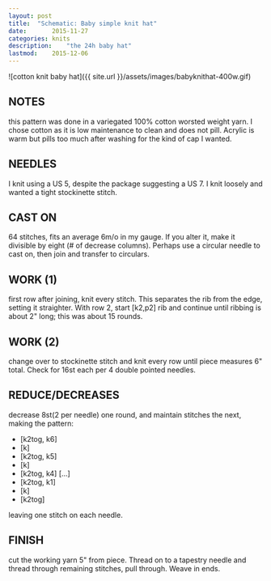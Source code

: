 ```yaml
---
layout: post
title: 	"Schematic: Baby simple knit hat"
date:		2015-11-27
categories:	knits
description: 	"the 24h baby hat"
lastmod:	2015-12-06
---
```

![cotton knit baby hat]({{ site.url }}/assets/images/babyknithat-400w.gif)

## NOTES ##
this pattern was done in a variegated 100% cotton worsted weight yarn.  I chose cotton as it is low maintenance to clean and does not pill.  Acrylic is warm but pills too much after washing for the kind of cap I wanted.

## NEEDLES ##
I knit using a US 5, despite the package suggesting a US 7.  I knit loosely and wanted a tight stockinette stitch.

## CAST ON ##
64 stitches, fits an average 6m/o in my gauge.  If you alter it, make it divisible by eight (# of decrease columns).  Perhaps use a circular needle to cast on, then join and transfer to circulars.

## WORK (1) ##
first row after joining, knit every stitch.  This separates the rib from the edge, setting it straighter.  With row 2, start [k2,p2] rib and continue until ribbing is about 2" long; this was about 15 rounds.

## WORK (2) ##
change over to stockinette stitch and knit every row until piece measures 6" total.  Check for 16st each per 4 double pointed needles.

## REDUCE/DECREASES ##
decrease 8st(2 per needle) one round, and maintain stitches the next, making the pattern:

- [k2tog, k6]
- [k]
- [k2tog, k5]
- [k]
- [k2tog, k4]
[...]
- [k2tog, k1]
- [k]
- [k2tog]

leaving one stitch on each needle.

## FINISH ##
cut the working yarn 5" from piece.  Thread on to a tapestry needle and thread through remaining stitches, pull through.  Weave in ends.

